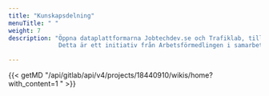```yaml
---
title: "Kunskapsdelning"
menuTitle: " "
weight: 7
description: "Öppna dataplattformarna Jobtechdev.se och Trafiklab, tillsammans med Lunds universitet samlar och delar kunskap, insikter och verktyg för att bedriva operativ verksamhet kring öppna data, öppna data-plattformar och öppen källkod.             
              Detta är ett initiativ från Arbetsförmedlingen i samarbete med Digg, Internetstiftelsen och SKR."

---
```


{{< getMD "/api/gitlab/api/v4/projects/18440910/wikis/home?with_content=1 " >}}